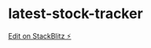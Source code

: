 # latest-stock-tracker

[Edit on StackBlitz ⚡️](https://stackblitz.com/edit/latest-stock-tracker-gzbpz4)